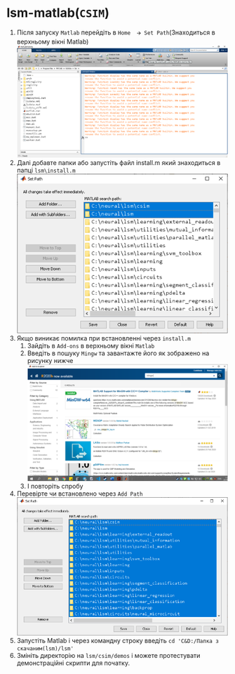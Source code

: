 # lsm-matlab(`CSIM`)

1. Після запуску `Matlab` перейдіть в `Home  🡪 Set Path`(Знаходиться в верхньому вікні Matlab)
![`Set Path`](https://github.com/Kirito56/lsm-matlab/blob/main/Instruction/1.png)
1. Далі добавте папки або запустіть файл install.m який знаходиться в папці `lsm\install.m`
![`install.m`](https://github.com/Kirito56/lsm-matlab/blob/main/Instruction/2.png)
1. Якщо виникaє помилка при встановленні через `install.m`
    1. Зайдіть в `Add-ons` в верхньому вікні `Matlab`
    2. Введіть в пошуку `Mingw` та завантажте його як зображено на рисунку нижче
    ![`MinGW-w64`](https://github.com/Kirito56/lsm-matlab/blob/main/Instruction/3.png)
    3. І повторіть спробу
1. Перевірте чи встановлено через `Add Path`
![`MinGW-w64`](https://github.com/Kirito56/lsm-matlab/blob/main/Instruction/4.png)
1. Запустіть Matlab і через командну строку введіть `cd 'C&D:/Папка з скачаним(lsm)/lsm'`
1. Змініть директорію на `lsm/csim/demos` і можете протестувати демонстраційні скрипти для початку. 